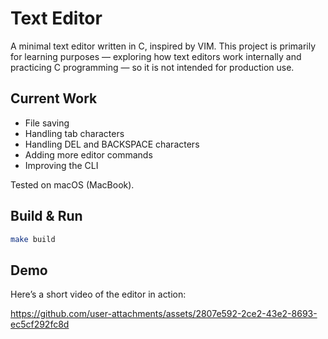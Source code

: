 # Text Editor

A minimal text editor written in C, inspired by VIM.
This project is primarily for learning purposes — exploring how text editors work internally and practicing C programming — so it is not intended for production use.

## Current Work

- File saving
- Handling tab characters
- Handling DEL and BACKSPACE characters
- Adding more editor commands
- Improving the CLI

Tested on macOS (MacBook).

## Build & Run

```sh
make build
```

## Demo
Here’s a short video of the editor in action:

https://github.com/user-attachments/assets/2807e592-2ce2-43e2-8693-ec5cf292fc8d
